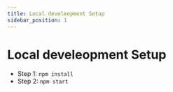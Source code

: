 ```yaml
---
title: Local develeopment Setup
sidebar_position: 1
---
```


# Local develeopment Setup

- Step 1: `npm install`
- Step 2: `npm start`
